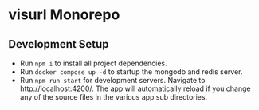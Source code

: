 # visurl Monorepo

## Development Setup
- Run `npm i` to install all project dependencies.
- Run `docker compose up -d` to startup the mongodb and redis server.
- Run `npm run start` for development servers. Navigate to http://localhost:4200/. The app will automatically reload if you change any of the source files in the various app sub directories.


